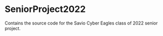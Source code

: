 # SeniorProject2022
Contains the source code for the Savio Cyber Eagles class of 2022 senior project.
